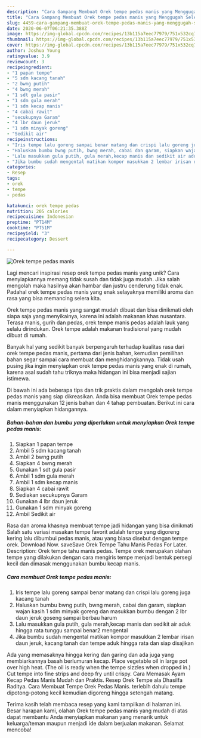 ```yaml
---
description: "Cara Gampang Membuat Orek tempe pedas manis yang Menggugah Selera"
title: "Cara Gampang Membuat Orek tempe pedas manis yang Menggugah Selera"
slug: 4459-cara-gampang-membuat-orek-tempe-pedas-manis-yang-menggugah-selera
date: 2020-06-07T06:21:35.388Z
image: https://img-global.cpcdn.com/recipes/13b115a7eec77979/751x532cq70/orek-tempe-pedas-manis-foto-resep-utama.jpg
thumbnail: https://img-global.cpcdn.com/recipes/13b115a7eec77979/751x532cq70/orek-tempe-pedas-manis-foto-resep-utama.jpg
cover: https://img-global.cpcdn.com/recipes/13b115a7eec77979/751x532cq70/orek-tempe-pedas-manis-foto-resep-utama.jpg
author: Joshua Young
ratingvalue: 3.9
reviewcount: 3
recipeingredient:
- "1 papan tempe"
- "5 sdm kacang tanah"
- "2 bwng putih"
- "4 bwng merah"
- "1 sdt gula pasir"
- "1 sdm gula merah"
- "1 sdm kecap manis"
- "4 cabai rawit"
- "secukupnya Garam"
- "4 lbr daun jeruk"
- "1 sdm minyak goreng"
- "Sedikit air"
recipeinstructions:
- "Iris tempe lalu goreng sampai benar matang dan crispi lalu goreng juga kacang tanah"
- "Haluskan bumbu bwng putih, bwng merah, cabai dan garam, siapkan wajan kasih 1 sdm minyak goreng dan masukkan bumbu dengan 2 lbr daun jeruk goseng sampai berbau harum"
- "Lalu masukkan gula putih, gula merah,kecap manis dan sedikit air aduk hingga rata tunggu sampai benar2 mengental"
- "Jika bumbu sudah mengental matikan kompor masukkan 2 lembar irisan daun jeruk, kacang tanah dan tempe aduk hingga rata dan siap disajikan"
categories:
- Resep
tags:
- orek
- tempe
- pedas

katakunci: orek tempe pedas 
nutrition: 205 calories
recipecuisine: Indonesian
preptime: "PT14M"
cooktime: "PT51M"
recipeyield: "3"
recipecategory: Dessert

---
```



![Orek tempe pedas manis](https://img-global.cpcdn.com/recipes/13b115a7eec77979/751x532cq70/orek-tempe-pedas-manis-foto-resep-utama.jpg)

Lagi mencari inspirasi resep orek tempe pedas manis yang unik? Cara menyiapkannya memang tidak susah dan tidak juga mudah. Jika salah mengolah maka hasilnya akan hambar dan justru cenderung tidak enak. Padahal orek tempe pedas manis yang enak selayaknya memiliki aroma dan rasa yang bisa memancing selera kita.

Orek tempe pedas manis yang sangat mudah dibuat dan bisa dinikmati oleh siapa saja yang menyikainya, karena ini adalah makanan khas nusantara. Terasa manis, gurih dan pedas, orek tempe manis pedas adalah lauk yang selalu dirindukan. Orek tempe adalah makanan tradisional yang mudah dibuat di rumah.

Banyak hal yang sedikit banyak berpengaruh terhadap kualitas rasa dari orek tempe pedas manis, pertama dari jenis bahan, kemudian pemilihan bahan segar sampai cara membuat dan menghidangkannya. Tidak usah pusing jika ingin menyiapkan orek tempe pedas manis yang enak di rumah, karena asal sudah tahu triknya maka hidangan ini bisa menjadi sajian istimewa.


Di bawah ini ada beberapa tips dan trik praktis dalam mengolah orek tempe pedas manis yang siap dikreasikan. Anda bisa membuat Orek tempe pedas manis menggunakan 12 jenis bahan dan 4 tahap pembuatan. Berikut ini cara dalam menyiapkan hidangannya.

<!--inarticleads1-->

##### Bahan-bahan dan bumbu yang diperlukan untuk menyiapkan Orek tempe pedas manis:

1. Siapkan 1 papan tempe
1. Ambil 5 sdm kacang tanah
1. Ambil 2 bwng putih
1. Siapkan 4 bwng merah
1. Gunakan 1 sdt gula pasir
1. Ambil 1 sdm gula merah
1. Ambil 1 sdm kecap manis
1. Siapkan 4 cabai rawit
1. Sediakan secukupnya Garam
1. Gunakan 4 lbr daun jeruk
1. Gunakan 1 sdm minyak goreng
1. Ambil Sedikit air


Rasa dan aroma khasnya membuat tempe jadi hidangan yang bisa dinikmati Salah satu variasi masakan tempe favorit adalah tempe yang digoreng kering lalu dibumbui pedas manis, atau yang biasa disebut dengan tempe orek. Download Now. saveSave Orek Tempe Tahu Manis Pedas For Later. Description: Orek tempe tahu manis pedas. Tempe orek merupakan olahan tempe yang dilakukan dengan cara mengiris tempe menjadi bentuk persegi kecil dan dimasak menggunakan bumbu kecap manis. 

<!--inarticleads2-->

##### Cara membuat Orek tempe pedas manis:

1. Iris tempe lalu goreng sampai benar matang dan crispi lalu goreng juga kacang tanah
1. Haluskan bumbu bwng putih, bwng merah, cabai dan garam, siapkan wajan kasih 1 sdm minyak goreng dan masukkan bumbu dengan 2 lbr daun jeruk goseng sampai berbau harum
1. Lalu masukkan gula putih, gula merah,kecap manis dan sedikit air aduk hingga rata tunggu sampai benar2 mengental
1. Jika bumbu sudah mengental matikan kompor masukkan 2 lembar irisan daun jeruk, kacang tanah dan tempe aduk hingga rata dan siap disajikan


Ada yang memasaknya hingga kering dan garing dan ada juga yang membiarkannya basah berlumuran kecap. Place vegetable oil in large pot over high heat. (The oil is ready when the tempe sizzles when dropped in.) Cut tempe into fine strips and deep fry until crispy. Cara Memasak Ayam Kecap Pedas Manis Mudah dan Praktis. Resep Orek Tempe ala Dhasilfa Raditya. Cara Membuat Tempe Orek Pedas Manis. terlebih dahulu tempe dipotong-potong kecil kemudian digoreng hingga setengah matang. 

Terima kasih telah membaca resep yang kami tampilkan di halaman ini. Besar harapan kami, olahan Orek tempe pedas manis yang mudah di atas dapat membantu Anda menyiapkan makanan yang menarik untuk keluarga/teman maupun menjadi ide dalam berjualan makanan. Selamat mencoba!
